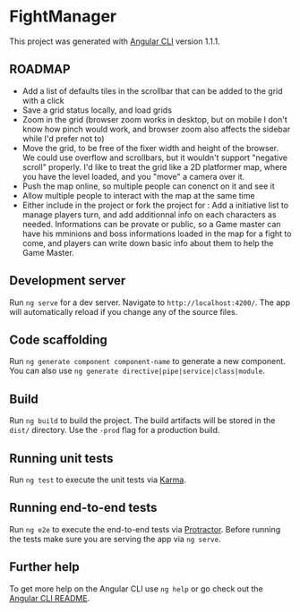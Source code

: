 # FightManager

This project was generated with [Angular CLI](https://github.com/angular/angular-cli) version 1.1.1.

## ROADMAP
- Add a list of defaults tiles in the scrollbar that can be added to the grid with a click
- Save a grid status locally, and load grids
- Zoom in the grid (browser zoom works in desktop, but on mobile I don't know how pinch would work, and browser zoom also affects the sidebar while I'd prefer not to)
- Move the grid, to be free of the fixer width and height of the browser. We could use overflow and scrollbars, but it wouldn't support "negative scroll" properly. I'd like to treat the grid like a 2D platformer map, where you have the level loaded, and you "move" a camera over it.
- Push the map online, so multiple people can conenct on it and see it
- Allow multiple people to interact with the map at the same time
- Either include in the project or fork the project for : Add a initiative list to manage players turn, and add additionnal info on each characters as needed. Informations can be provate or public, so a Game master can have his mminions and boss informations loaded in the map for a fight to come, and players can write down basic info about them to help the Game Master.

## Development server

Run `ng serve` for a dev server. Navigate to `http://localhost:4200/`. The app will automatically reload if you change any of the source files.

## Code scaffolding

Run `ng generate component component-name` to generate a new component. You can also use `ng generate directive|pipe|service|class|module`.

## Build

Run `ng build` to build the project. The build artifacts will be stored in the `dist/` directory. Use the `-prod` flag for a production build.

## Running unit tests

Run `ng test` to execute the unit tests via [Karma](https://karma-runner.github.io).

## Running end-to-end tests

Run `ng e2e` to execute the end-to-end tests via [Protractor](http://www.protractortest.org/).
Before running the tests make sure you are serving the app via `ng serve`.

## Further help

To get more help on the Angular CLI use `ng help` or go check out the [Angular CLI README](https://github.com/angular/angular-cli/blob/master/README.md).
